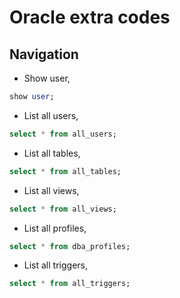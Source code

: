 # Oracle extra codes

## Navigation

- Show user,

```sql
show user;
```

- List all users,

```sql
select * from all_users;
```

- List all tables,

```sql
select * from all_tables;
```

- List all views,

```sql
select * from all_views;
```

- List all profiles,

```sql
select * from dba_profiles;
```

- List all triggers,

```sql
select * from all_triggers;
```
